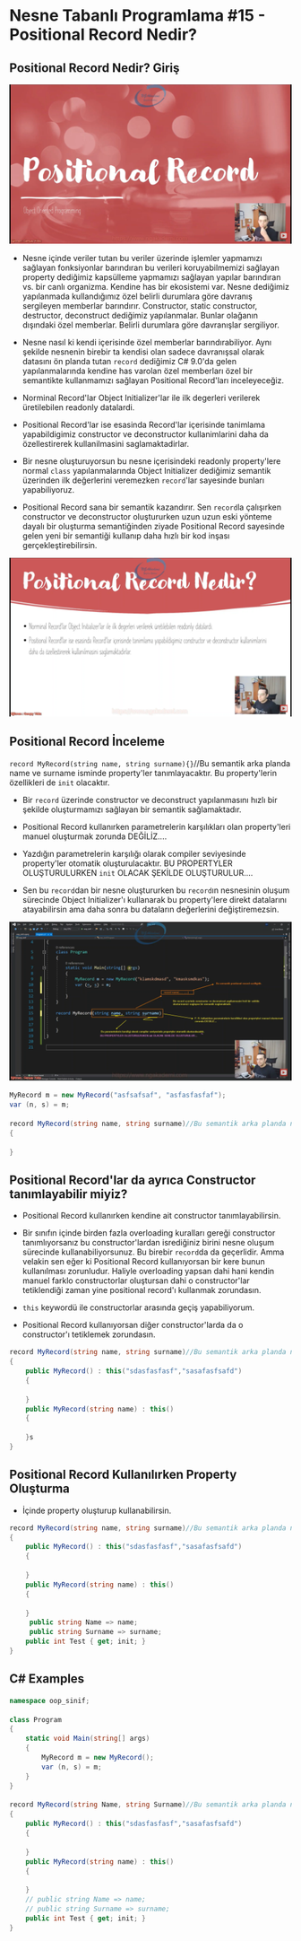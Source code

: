# Nesne Tabanlı Programlama #15 - Positional Record Nedir?
## Positional Record Nedir? Giriş
<img src="1.png" width="auto">

- Nesne içinde veriler tutan bu veriler üzerinde işlemler yapmamızı sağlayan fonksiyonlar barındıran bu verileri koruyabilmemizi sağlayan property dediğimiz kapsülleme yapmamızı sağlayan yapılar barındıran vs. bir canlı organizma. Kendine has bir ekosistemi var. Nesne dediğimiz yapılanmada kullandığımız özel belirli durumlara göre davranış sergileyen memberlar barındırır. Constructor, static constructor, destructor, deconstruct dediğimiz yapılanmalar. Bunlar olağanın dışındaki özel memberlar. Belirli durumlara göre davranışlar sergiliyor.

- Nesne nasıl ki kendi içerisinde özel memberlar barındırabiliyor. Aynı şekilde nesnenin birebir ta kendisi olan sadece davranışsal olarak datasını ön planda tutan `record` dediğimiz C# 9.0'da gelen yapılanmalarında kendine has varolan özel memberları özel bir semantikte kullanmamızı sağlayan Positional Record'ları inceleyeceğiz. 

- Norminal Record'lar Object Initializer'lar ile ilk degerleri verilerek üretilebilen readonly datalardi.
 
- Positional Record'lar ise esasinda Record'lar içerisinde tanimlama yapabildigimiz constructor ve deconstructor kullanimlarini daha da özellestirerek kullanilmasini saglamaktadirlar.

- Bir nesne oluşturuyorsun bu nesne içerisindeki readonly property'lere normal `class` yapılanmalarında Object Initializer dediğimiz semantik üzerinden ilk değerlerini veremezken `record`'lar sayesinde bunları yapabiliyoruz. 

- Positional Record sana bir semantik kazandırır. Sen `record`la çalışırken constructor ve deconstructor oluştururken uzun uzun eski yönteme dayalı bir oluşturma semantiğinden ziyade Positional Record sayesinde gelen yeni bir semantiği kullanıp daha hızlı bir kod inşası gerçekleştirebilirsin.

<img src="2.png" width="auto">

## Positional Record İnceleme
`record MyRecord(string name, string surname){}`//Bu semantik arka planda name ve surname isminde property'ler tanımlayacaktır. Bu property'lerin özellikleri de `init` olacaktır.

- Bir `record` üzerinde constructor ve deconstruct yapılanmasını hızlı bir şekilde oluşturmamızı sağlayan bir semantik sağlamaktadır.

- Positional Record kullanırken parametrelerin karşılıkları olan property'leri manuel oluşturmak zorunda DEĞİLİZ....

- Yazdığın parametrelerin karşılığı olarak compiler seviyesinde property'ler otomatik oluşturulacaktır. BU PROPERTYLER OLUŞTURULURKEN `init` OLACAK ŞEKİLDE OLUŞTURULUR....

- Sen bu `record`dan bir nesne oluştururken bu `record`ın nesnesinin oluşum sürecinde Object Initializer'ı kullanarak bu property'lere direkt datalarını atayabilirsin ama daha sonra bu dataların değerlerini değiştiremezsin.

<img src="3.png" width="auto">

```C#
MyRecord m = new MyRecord("asfsafsaf", "asfasfasfaf");
var (n, s) = m;

record MyRecord(string name, string surname)//Bu semantik arka planda name ve surname isminde property'ler tanımlayacaktır. Bu property'lerin özellikleri de `init` olacaktır.
{

}
```

## Positional Record'lar da ayrıca Constructor tanımlayabilir miyiz?
- Positional Record kullanırken kendine ait constructor tanımlayabilirsin.

- Bir sınıfın içinde birden fazla overloading kuralları gereği constructor tanımlıyorsanız bu constructor'lardan isrediğiniz birini nesne oluşum sürecinde kullanabiliyorsunuz. Bu birebir `record`da da geçerlidir. Amma velakin sen eğer ki Positional Record kullanıyorsan bir kere bunun kullanılması zorunludur. Haliyle overloading yapsan dahi hani kendin manuel farklo constructorlar oluştursan dahi o constructor'lar tetiklendiği zaman yine positional record'ı kullanmak zorundasın.

- `this` keywordü ile constructorlar arasında geçiş yapabiliyorum.

- Positional Record kullanıyorsan diğer constructor'larda da o constructor'ı tetiklemek zorundasın. 

```C#
record MyRecord(string name, string surname)//Bu semantik arka planda name ve surname isminde property'ler tanımlayacaktır. Bu property'lerin özellikleri de `init` olacaktır.
{ 
    public MyRecord() : this("sdasfasfasf","sasafasfsafd")
    {
        
    }
    public MyRecord(string name) : this()
    {
        
    }s
}
```

## Positional Record Kullanılırken Property Oluşturma
- İçinde property oluşturup kullanabilirsin.

```C#
record MyRecord(string name, string surname)//Bu semantik arka planda name ve surname isminde property'ler tanımlayacaktır. Bu property'lerin özellikleri de `init` olacaktır.
{ 
    public MyRecord() : this("sdasfasfasf","sasafasfsafd")
    {
        
    }
    public MyRecord(string name) : this()
    {
        
    }
     public string Name => name;
     public string Surname => surname;
    public int Test { get; init; }
}
```

## C# Examples
```C#
namespace oop_sinif;

class Program
{
    static void Main(string[] args)
    {
        MyRecord m = new MyRecord();
        var (n, s) = m;
    }
}

record MyRecord(string Name, string Surname)//Bu semantik arka planda name ve surname isminde property'ler tanımlayacaktır. Bu property'lerin özellikleri de `init` olacaktır.
{ 
    public MyRecord() : this("sdasfasfasf","sasafasfsafd")
    {
        
    }
    public MyRecord(string name) : this()
    {
        
    }
    // public string Name => name;
    // public string Surname => surname;
    public int Test { get; init; }
}
```